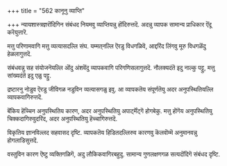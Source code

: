 +++
title = "562 कानूनु व्याप्ति"

+++
न्यायशास्त्रज्ञरॊंदिगिन संबंधद नियमवु व्याप्तियन्नु हॊंदिरुत्तदॆ. अदन्नु व्यापक सामान्य प्राधिकार ऎंदू करॆयुत्तारॆ.

मत्तु परिणामवागि मत्तु व्यत्यासदल्लि संघ. यम्मत्‌नल्लि ऎरडु विधगळिवॆ, आद्दरिंद लिंगवु मूरु विधगळॆंदु हेळलागुत्तदॆ.

संबंधवन्नु सह संयोजनॆयल्लि ऒंदु अंशवॆंदु व्यापकवागि परिगणिसलागुत्तदॆ. नौलक्यदंतॆ इदु नाल्कु पट्टु, मत्तु सांख्यदंतॆ इदु एळु पट्टु.

द्रष्टारनु नोडुव ऎरडु जीविगळ नडुविन व्यत्यासगळु इवु. आ व्यापकतॆय संपूर्णतॆयु अदर अनुपस्थितियल्लि व्यापकवागिरुत्तदॆ.

बॆंकिय हॆच्चिन अनुपस्थितिय कारण, अदर अनुपस्थितियु अपार्ट्मॆंट्गॆ होगबेकु. मत्तु हॊगॆय अनुपस्थितियु चिक्कदागिरुवुदरिंद, अदर अनुपस्थितियु हॆच्चागिरुत्तदॆ.

विकृतिय ज्ञानविल्लद सहवासद दृष्टि. व्यापकतॆय हिडितदल्लिरुव कारणवु कॆलवॊम्मॆ अनुमानवन्नु होगलाडिसुत्तदॆ.

वस्तुविन कारण ऎष्टु व्यक्तिगळिगॆ, अदु लौकिकवागिरबहुदु. सामान्य गुणलक्षणगळ सत्यदॊंदिगॆ संबंधद दृष्टि.

